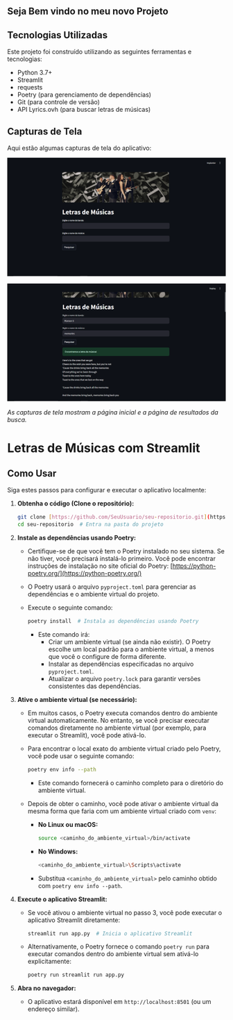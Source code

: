 ## Seja Bem vindo no meu novo Projeto

## Tecnologias Utilizadas

Este projeto foi construído utilizando as seguintes ferramentas e tecnologias:

* Python 3.7+
* Streamlit
* requests
* Poetry (para gerenciamento de dependências)
* Git (para controle de versão)
* API Lyrics.ovh (para buscar letras de músicas)

## Capturas de Tela

Aqui estão algumas capturas de tela do aplicativo:

![Captura de tela da página inicial](images/pag_inicial.png)

![Captura de tela da busca](images/pesquisa.png)

*As capturas de tela mostram a página inicial e a página de resultados da busca.*

# Letras de Músicas com Streamlit

## Como Usar

Siga estes passos para configurar e executar o aplicativo localmente:

1.  **Obtenha o código (Clone o repositório):**

    ```bash
    git clone [https://github.com/SeuUsuario/seu-repositorio.git](https://github.com/SeuUsuario/seu-repositorio.git)  # Baixa o código do GitHub (substitua a URL)
    cd seu-repositorio  # Entra na pasta do projeto
    ```

2.  **Instale as dependências usando Poetry:**

    * Certifique-se de que você tem o Poetry instalado no seu sistema. Se não tiver, você precisará instalá-lo primeiro. Você pode encontrar instruções de instalação no site oficial do Poetry: [https://python-poetry.org/](https://python-poetry.org/)
    * O Poetry usará o arquivo `pyproject.toml` para gerenciar as dependências e o ambiente virtual do projeto.
    * Execute o seguinte comando:

        ```bash
        poetry install  # Instala as dependências usando Poetry
        ```

        * Este comando irá:
            * Criar um ambiente virtual (se ainda não existir). O Poetry escolhe um local padrão para o ambiente virtual, a menos que você o configure de forma diferente.
            * Instalar as dependências especificadas no arquivo `pyproject.toml`.
            * Atualizar o arquivo `poetry.lock` para garantir versões consistentes das dependências.

3.  **Ative o ambiente virtual (se necessário):**

    * Em muitos casos, o Poetry executa comandos dentro do ambiente virtual automaticamente. No entanto, se você precisar executar comandos diretamente no ambiente virtual (por exemplo, para executar o Streamlit), você pode ativá-lo.
    * Para encontrar o local exato do ambiente virtual criado pelo Poetry, você pode usar o seguinte comando:

        ```bash
        poetry env info --path
        ```

        * Este comando fornecerá o caminho completo para o diretório do ambiente virtual.
    * Depois de obter o caminho, você pode ativar o ambiente virtual da mesma forma que faria com um ambiente virtual criado com `venv`:
        * **No Linux ou macOS:**

            ```bash
            source <caminho_do_ambiente_virtual>/bin/activate
            ```

        * **No Windows:**

            ```bash
            <caminho_do_ambiente_virtual>\Scripts\activate
            ```

        * Substitua `<caminho_do_ambiente_virtual>` pelo caminho obtido com `poetry env info --path`.

4.  **Execute o aplicativo Streamlit:**

    * Se você ativou o ambiente virtual no passo 3, você pode executar o aplicativo Streamlit diretamente:

        ```bash
        streamlit run app.py  # Inicia o aplicativo Streamlit
        ```

    * Alternativamente, o Poetry fornece o comando `poetry run` para executar comandos dentro do ambiente virtual sem ativá-lo explicitamente:

        ```bash
        poetry run streamlit run app.py
        ```

5.  **Abra no navegador:**

    * O aplicativo estará disponível em `http://localhost:8501` (ou um endereço similar).
